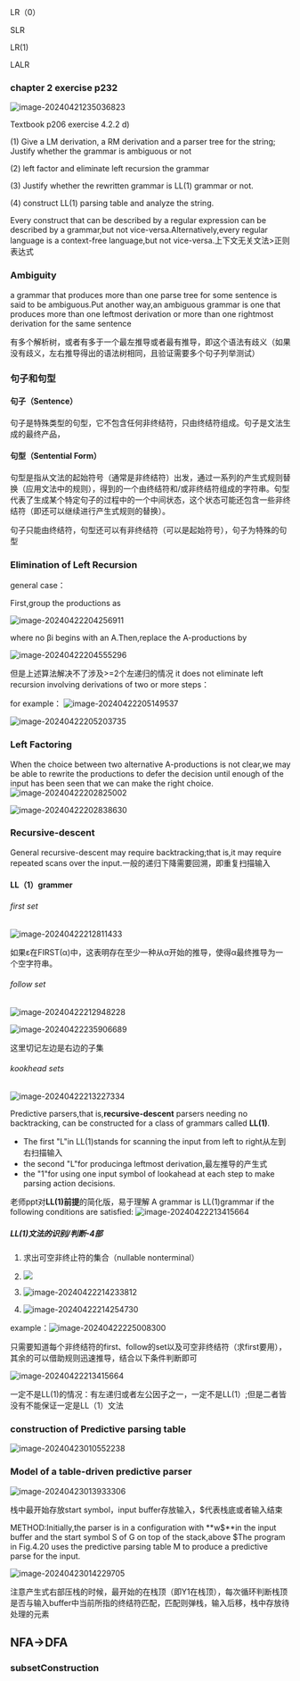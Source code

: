  LR（0）

SLR

LR(1)

LALR

### chapter 2 exercise p232

![image-20240421235036823](./assets/image-20240421235036823-1713972744412-1.png)

Textbook p206 exercise 4.2.2 d) 

(1)   Give a LM derivation, a RM derivation and a parser tree for the string; Justify whether the grammar is ambiguous or not

(2)   left factor and eliminate left recursion the grammar

(3)   Justify whether the rewritten grammar is LL(1) grammar or not.

(4)   construct LL(1) parsing table and analyze the string.



Every construct that can be described by a regular expression can be described by a grammar,but not vice-versa.Alternatively,every regular language is a context-free language,but not vice-versa.上下文无关文法>正则表达式

### Ambiguity



a grammar that produces more than one parse tree for some sentence is said to be ambiguous.Put another way,an ambiguous grammar is one that produces more than one leftmost derivation or more than one rightmost derivation for the same sentence

有多个解析树，或者有多于一个最左推导或者最有推导，即这个语法有歧义（如果没有歧义，左右推导得出的语法树相同，且验证需要多个句子列举测试）

### 句子和句型

#### 句子（Sentence）

句子是特殊类型的句型，它不包含任何非终结符，只由终结符组成。句子是文法生成的最终产品，

#### 句型（Sentential Form）

句型是指从文法的起始符号（通常是非终结符）出发，通过一系列的产生式规则替换（应用文法中的规则），得到的一个由终结符和/或非终结符组成的字符串。句型代表了生成某个特定句子的过程中的一个中间状态，这个状态可能还包含一些非终结符（即还可以继续进行产生式规则的替换）。

句子只能由终结符，句型还可以有非终结符（可以是起始符号），句子为特殊的句型

### Elimination of Left Recursion

general case：

First,group the productions as

![image-20240422204256911](./assets/image-20240422204256911-1713972744412-2.png)

where no βi begins with an A.Then,replace the A-productions by

![image-20240422204555296](./assets/image-20240422204555296-1713972744413-3.png)

但是上述算法解决不了涉及>=2个左递归的情况 it does not eliminate left recursion involving derivations of two or more steps：

for example：    ![image-20240422205149537](./assets/image-20240422205149537-1713972744413-4.png)

![image-20240422205203735](./assets/image-20240422205203735-1713972744413-5.png)

### Left Factoring

When the choice between two alternative A-productions is not clear,we may be able to rewrite the productions to defer the decision until enough of the input has  been seen that we can make the right choice.![image-20240422202825002](./assets/image-20240422202825002-1713972744413-6.png)

![image-20240422202838630](./assets/image-20240422202838630-1713972744413-7.png)

### Recursive-descent

General recursive-descent may require backtracking;that is,it may require repeated scans over the input.一般的递归下降需要回溯，即重复扫描输入

#### LL（1）grammer

###### first set

![image-20240422212811433](./assets/image-20240422212811433-1713972744413-8.png)

如果ε在FIRST(α)中，这表明存在至少一种从α开始的推导，使得α最终推导为一个空字符串。

###### follow set

![image-20240422212948228](./assets/image-20240422212948228-1713972744413-9.png)

![image-20240422235906689](./assets/image-20240422235906689-1713972744413-10.png)

这里切记左边是右边的子集

###### kookhead sets

![image-20240422213227334](./assets/image-20240422213227334-1713972744413-11.png)

Predictive parsers,that is,**recursive-descent** parsers needing no backtracking, can be constructed for a class of grammars called **LL(1)**.

- The first "L"in LL(1)stands for scanning the input from left to right从左到右扫描输入
- the second "L"for producinga leftmost derivation,最左推导的产生式
-  the "1"for using one input symbol of lookahead at each step to make parsing action decisions.

老师ppt对**LL(1)前提**的简化版，易于理解
A grammar is LL(1)grammar if the following conditions are satisfied:
![image-20240422213415664](./assets/image-20240422213415664-1713972744413-12.png)

##### LL(1)文法的识别/判断-4部

1. 求出可空非终止符的集合（nullable nonterminal）

   

2. ![](./assets/image-20240422222743225-1713972744413-13.png)

3. ![image-20240422214233812](./assets/image-20240422214233812-1713972744413-15.png)

4. ![image-20240422214254730](./assets/image-20240422214254730-1713972744413-14.png)

example：![image-20240422225008300](./assets/image-20240422225008300-1713972744413-16.png)

只需要知道每个非终结符的first、follow的set以及可空非终结符（求first要用），其余的可以借助规则迅速推导，结合以下条件判断即可

![image-20240422213415664](./assets/image-20240422213415664-1713972744413-12.png)

一定不是LL(1)的情况：有左递归或者左公因子之一，一定不是LL(1）;但是二者皆没有不能保证一定是LL（1）文法

### construction of Predictive parsing table 

![image-20240423010552238](./assets/image-20240423010552238-1713972744413-18.png)

### Model of a table-driven predictive parser

![image-20240423013933306](./assets/image-20240423013933306-1713972744413-17.png)

栈中最开始存放start symbol，input buffer存放输入，$代表栈底或者输入结束

METHOD:Initially,the parser is in a configuration with **w$**in the input buffer and the start symbol S of G on top of the stack,above $The program in Fig.4.20 uses the predictive parsing table M to produce a predictive parse for the input.

![image-20240423014229705](./assets/image-20240423014229705-1713972744414-19.png)

注意产生式右部压栈的时候，最开始的在栈顶（即Y1在栈顶），每次循环判断栈顶是否与输入buffer中当前所指的终结符匹配，匹配则弹栈，输入后移，栈中存放待处理的元素

## NFA->DFA

### subsetConstruction


